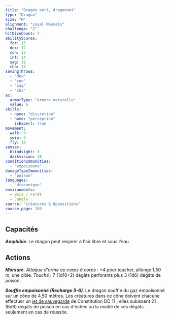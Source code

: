 ```yaml
---
title: "Dragon vert, dragonnet"
type: "Dragon"
size: "M"
alignment: "Loyal Mauvais"
challenge: "2"
hitDiceCount: 7
abilityScores:
  for: 15
  dex: 12
  con: 13
  int: 14
  sag: 11
  cha: 13
savingThrows: 
  - "dex"
  - "con"
  - "sag"
  - "cha"
ac: 
  armorType: "armure naturelle"
  value: 6
skills: 
  - name: "discretion"
  - name: "perception"
    isExpert: true
movement: 
  walk: 9
  swim: 9
  fly: 18
senses: 
  blindsight: 3
  darkvision: 18
conditionImmunities: 
  - "empoisonne"
damageTypeImmunities: 
  - "poison"
languages: 
  - "draconique"
environments:
  - Bois / Forêt
  - Jungle
source: "Créatures & Oppositions"
source_page: 100
---
```

## Capacités
_**Amphibie**_. Le dragon peut respirer à l'air libre et sous l'eau.

## Actions
_**Morsure**_. _Attaque d'arme au corps à corps_ : +4 pour toucher, allonge 1,50 m, une cible.
_Touché_ : 7 (1d10+2) dégâts perforants plus 3 (1d6) dégâts de poison.

_**Souffle empoisonné (Recharge 5-6)**_. Le dragon souffle du gaz empoisonné sur un cône de 4,50 mètres. Les créatures dans ce cône doivent chacune effectuer un [jet de sauvegarde](/utiliser-les-caracteristiques#jets-de-sauvegarde) de Constitution DD 11 ; elles subissent 21 (6d6) dégâts de poison en cas d'échec ou la moitié de ces dégâts seulement en cas de réussite.

